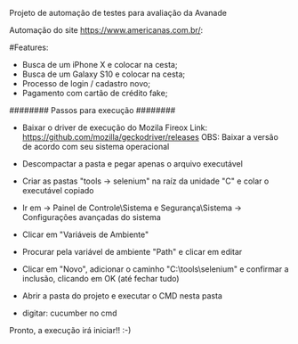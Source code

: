 Projeto de automação de testes para avaliação da Avanade

Automação do site https://www.americanas.com.br/:

#Features:
* Busca de um iPhone X e colocar na cesta;
* Busca de um Galaxy S10 e colocar na cesta;
* Processo de login / cadastro novo;
* Pagamento com cartão de crédito fake;

######## Passos para execução ########
* Baixar o driver de execução do Mozila Fireox
Link: https://github.com/mozilla/geckodriver/releases
OBS: Baixar a versão de acordo com seu sistema operacional

* Descompactar a pasta e pegar apenas o arquivo executável
* Criar as pastas "tools -> selenium" na raíz da unidade "C" e colar o executável copiado
* Ir em -> Painel de Controle\Sistema e Segurança\Sistema -> Configurações avançadas do sistema
* Clicar em "Variáveis de Ambiente"
* Procurar pela variável de ambiente "Path" e clicar em editar
* Clicar em "Novo", adicionar o caminho "C:\tools\selenium" e confirmar a inclusão, clicando em OK (até fechar tudo)
* Abrir a pasta do projeto e executar o CMD nesta pasta
* digitar: cucumber no cmd

Pronto, a execução irá iniciar!! :-)
